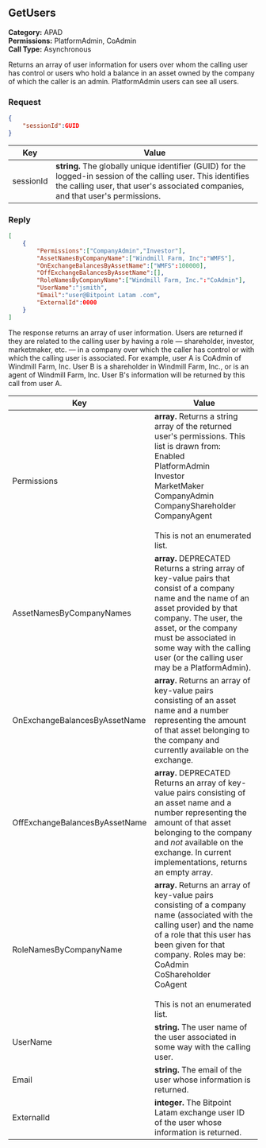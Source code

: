 ## GetUsers

**Category:** APAD<br />**Permissions:** PlatformAdmin, CoAdmin<br />**Call Type:** Asynchronous

Returns an array of user information for users over whom the calling user has control or users who hold a balance in an asset owned by the company of which the caller is an admin. PlatformAdmin users can see all users.

### Request

```json
{
    "sessionId":GUID
}
```

| Key       | Value                                                        |
| --------- | ------------------------------------------------------------ |
| sessionId | **string.** The globally unique identifier (GUID) for the logged-in session of the calling user. This identifies the calling user, that user's associated companies, and that user's permissions. |

### Reply

```json
[
    {
        "Permissions":["CompanyAdmin","Investor"],
        "AssetNamesByCompanyName":["Windmill Farm, Inc":"WMFS"],
        "OnExchangeBalancesByAssetName":["WMFS":100000],
        "OffExchangeBalancesByAssetName":[],
        "RoleNamesByCompanyName":["Windmill Farm, Inc.":"CoAdmin"],
        "UserName":"jsmith",
        "Email":"user@Bitpoint Latam .com",
        "ExternalId":0000
    }
]
```

The response returns an array of user information. Users are returned if they are related to the calling user by having a role &mdash; shareholder, investor, marketmaker, etc. &mdash; in a company over which the caller has control or with which the calling user is associated. For example, user A is CoAdmin of Windmill Farm, Inc. User B is a shareholder in Windmill Farm, Inc., or is an agent of Windmill Farm, Inc. User B's information will be returned by this call from user A.

| Key                            | Value                                                        |
| ------------------------------ | ------------------------------------------------------------ |
| Permissions                    | **array.** Returns a string array of the returned user's permissions. This list is drawn from:<br />Enabled<br />PlatformAdmin<br />Investor<br />MarketMaker<br />CompanyAdmin<br />CompanyShareholder<br />CompanyAgent<br /><br />This is not an enumerated list. |
| AssetNamesByCompanyNames       | **array.** DEPRECATED Returns a string array of key-value pairs that consist of a company name and the name of an asset provided by that company. The user, the asset, or the company must be associated in some way with the calling user (or the calling user may be a PlatformAdmin). |
| OnExchangeBalancesByAssetName  | **array.** Returns an array of key-value pairs consisting of an asset name and a number representing the amount of that asset belonging to the company and currently available on the exchange. |
| OffExchangeBalancesByAssetName | **array.** DEPRECATED Returns an array of key-value pairs consisting of an asset name and a number representing the amount of that asset belonging to the company and *not* available on the exchange. In current implementations, returns an empty array. |
| RoleNamesByCompanyName         | **array.** Returns an array of key-value pairs consisting of a company name (associated with the calling user) and the name of a role that this user has been given for that company. Roles may be:<br />CoAdmin<br />CoShareholder<br />CoAgent<br /><br />This is not an enumerated list. |
| UserName                       | **string.** The user name of the user associated in some way with the calling user. |
| Email                          | **string.** The email of the user whose information is returned.                           |
| ExternalId                     | **integer.** The Bitpoint Latam  exchange user ID of the user whose information is returned.    |


